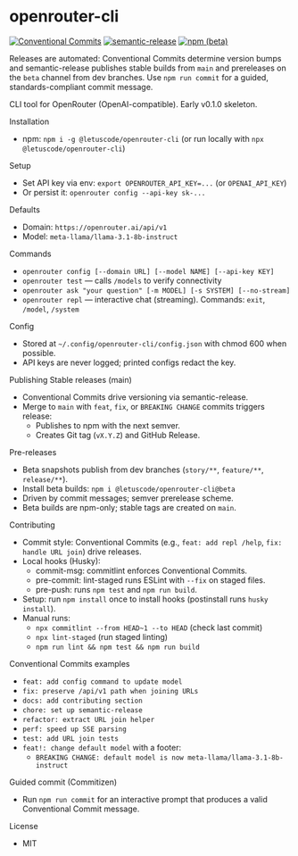 # openrouter-cli

[![Conventional Commits](https://img.shields.io/badge/Conventional%20Commits-1.0.0-yellow.svg)](https://www.conventionalcommits.org)
[![semantic-release](https://img.shields.io/badge/semantic--release-automated-green?logo=semantic-release)](https://semantic-release.gitbook.io)
[![npm (beta)](https://img.shields.io/npm/v/%40letuscode%2Fopenrouter-cli/beta)](https://www.npmjs.com/package/@letuscode/openrouter-cli)

Releases are automated: Conventional Commits determine version bumps and semantic-release publishes stable builds from `main` and prereleases on the `beta` channel from dev branches. Use `npm run commit` for a guided, standards-compliant commit message.

CLI tool for OpenRouter (OpenAI-compatible). Early v0.1.0 skeleton.

Installation
- npm: `npm i -g @letuscode/openrouter-cli` (or run locally with `npx @letuscode/openrouter-cli`)

Setup
- Set API key via env: `export OPENROUTER_API_KEY=...` (or `OPENAI_API_KEY`)
- Or persist it: `openrouter config --api-key sk-...`

Defaults
- Domain: `https://openrouter.ai/api/v1`
- Model: `meta-llama/llama-3.1-8b-instruct`

Commands
- `openrouter config [--domain URL] [--model NAME] [--api-key KEY]`
- `openrouter test` — calls `/models` to verify connectivity
- `openrouter ask "your question" [-m MODEL] [-s SYSTEM] [--no-stream]`
- `openrouter repl` — interactive chat (streaming). Commands: `exit`, `/model`, `/system`

Config
- Stored at `~/.config/openrouter-cli/config.json` with chmod 600 when possible.
- API keys are never logged; printed configs redact the key.

Publishing
Stable releases (main)
- Conventional Commits drive versioning via semantic-release.
- Merge to `main` with `feat`, `fix`, or `BREAKING CHANGE` commits triggers release:
  - Publishes to npm with the next semver.
  - Creates Git tag (`vX.Y.Z`) and GitHub Release.

Pre-releases
- Beta snapshots publish from dev branches (`story/**`, `feature/**`, `release/**`).
- Install beta builds: `npm i @letuscode/openrouter-cli@beta`
- Driven by commit messages; semver prerelease scheme.
- Beta builds are npm-only; stable tags are created on `main`.

Contributing
- Commit style: Conventional Commits (e.g., `feat: add repl /help`, `fix: handle URL join`) drive releases.
- Local hooks (Husky):
  - commit-msg: commitlint enforces Conventional Commits.
  - pre-commit: lint-staged runs ESLint with `--fix` on staged files.
  - pre-push: runs `npm test` and `npm run build`.
- Setup: run `npm install` once to install hooks (postinstall runs `husky install`).
- Manual runs:
  - `npx commitlint --from HEAD~1 --to HEAD` (check last commit)
  - `npx lint-staged` (run staged linting)
  - `npm run lint && npm test && npm run build`

Conventional Commits examples
- `feat: add config command to update model`
- `fix: preserve /api/v1 path when joining URLs`
- `docs: add contributing section`
- `chore: set up semantic-release`
- `refactor: extract URL join helper`
- `perf: speed up SSE parsing`
- `test: add URL join tests`
- `feat!: change default model` with a footer:
  - `BREAKING CHANGE: default model is now meta-llama/llama-3.1-8b-instruct`

Guided commit (Commitizen)
- Run `npm run commit` for an interactive prompt that produces a valid Conventional Commit message.

License
- MIT
